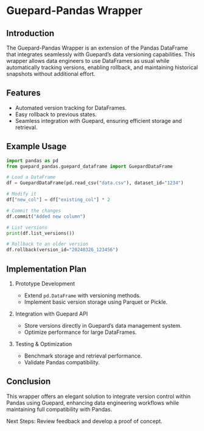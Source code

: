 # Guepard-Pandas Wrapper

## Introduction
The Guepard-Pandas Wrapper is an extension of the Pandas DataFrame that integrates seamlessly with Guepard’s data versioning capabilities. This wrapper allows data engineers to use DataFrames as usual while automatically tracking versions, enabling rollback, and maintaining historical snapshots without additional effort.

## Features
- Automated version tracking for DataFrames.
- Easy rollback to previous states.
- Seamless integration with Guepard, ensuring efficient storage and retrieval.

## Example Usage
```python
import pandas as pd
from guepard_pandas.guepard_dataframe import GuepardDataFrame

# Load a DataFrame
df = GuepardDataFrame(pd.read_csv("data.csv"), dataset_id="1234")

# Modify it
df["new_col"] = df["existing_col"] * 2

# Commit the changes
df.commit("Added new column")

# List versions
print(df.list_versions())

# Rollback to an older version
df.rollback(version_id="20240326_123456")
```

## Implementation Plan
1. Prototype Development
   - Extend `pd.DataFrame` with versioning methods.
   - Implement basic version storage using Parquet or Pickle.

2. Integration with Guepard API
   - Store versions directly in Guepard’s data management system.
   - Optimize performance for large DataFrames.

3. Testing & Optimization
   - Benchmark storage and retrieval performance.
   - Validate Pandas compatibility.

## Conclusion
This wrapper offers an elegant solution to integrate version control within Pandas using Guepard, enhancing data engineering workflows while maintaining full compatibility with Pandas.

Next Steps: Review feedback and develop a proof of concept.